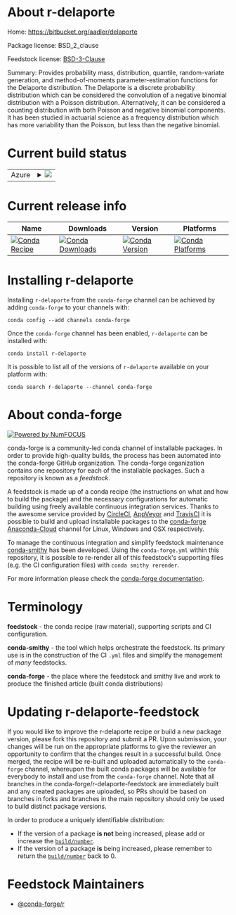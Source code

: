 About r-delaporte
=================

Home: https://bitbucket.org/aadler/delaporte

Package license: BSD_2_clause

Feedstock license: [BSD-3-Clause](https://github.com/conda-forge/r-delaporte-feedstock/blob/master/LICENSE.txt)

Summary: Provides probability mass, distribution, quantile, random-variate generation, and method-of-moments parameter-estimation functions for the Delaporte distribution. The Delaporte is a discrete probability distribution which can be considered the convolution of a negative binomial distribution with a Poisson distribution. Alternatively, it can be considered a counting distribution with both Poisson and negative binomial components. It has been studied in actuarial science as a frequency distribution which has more variability than the Poisson, but less than the negative binomial.

Current build status
====================


<table>
    
  <tr>
    <td>Azure</td>
    <td>
      <details>
        <summary>
          <a href="https://dev.azure.com/conda-forge/feedstock-builds/_build/latest?definitionId=6024&branchName=master">
            <img src="https://dev.azure.com/conda-forge/feedstock-builds/_apis/build/status/r-delaporte-feedstock?branchName=master">
          </a>
        </summary>
        <table>
          <thead><tr><th>Variant</th><th>Status</th></tr></thead>
          <tbody><tr>
              <td>linux_64_r_base3.6</td>
              <td>
                <a href="https://dev.azure.com/conda-forge/feedstock-builds/_build/latest?definitionId=6024&branchName=master">
                  <img src="https://dev.azure.com/conda-forge/feedstock-builds/_apis/build/status/r-delaporte-feedstock?branchName=master&jobName=linux&configuration=linux_64_r_base3.6" alt="variant">
                </a>
              </td>
            </tr><tr>
              <td>linux_64_r_base4.0</td>
              <td>
                <a href="https://dev.azure.com/conda-forge/feedstock-builds/_build/latest?definitionId=6024&branchName=master">
                  <img src="https://dev.azure.com/conda-forge/feedstock-builds/_apis/build/status/r-delaporte-feedstock?branchName=master&jobName=linux&configuration=linux_64_r_base4.0" alt="variant">
                </a>
              </td>
            </tr><tr>
              <td>osx_64_r_base3.6</td>
              <td>
                <a href="https://dev.azure.com/conda-forge/feedstock-builds/_build/latest?definitionId=6024&branchName=master">
                  <img src="https://dev.azure.com/conda-forge/feedstock-builds/_apis/build/status/r-delaporte-feedstock?branchName=master&jobName=osx&configuration=osx_64_r_base3.6" alt="variant">
                </a>
              </td>
            </tr><tr>
              <td>osx_64_r_base4.0</td>
              <td>
                <a href="https://dev.azure.com/conda-forge/feedstock-builds/_build/latest?definitionId=6024&branchName=master">
                  <img src="https://dev.azure.com/conda-forge/feedstock-builds/_apis/build/status/r-delaporte-feedstock?branchName=master&jobName=osx&configuration=osx_64_r_base4.0" alt="variant">
                </a>
              </td>
            </tr><tr>
              <td>win_64_r_base3.6</td>
              <td>
                <a href="https://dev.azure.com/conda-forge/feedstock-builds/_build/latest?definitionId=6024&branchName=master">
                  <img src="https://dev.azure.com/conda-forge/feedstock-builds/_apis/build/status/r-delaporte-feedstock?branchName=master&jobName=win&configuration=win_64_r_base3.6" alt="variant">
                </a>
              </td>
            </tr><tr>
              <td>win_64_r_base4.0</td>
              <td>
                <a href="https://dev.azure.com/conda-forge/feedstock-builds/_build/latest?definitionId=6024&branchName=master">
                  <img src="https://dev.azure.com/conda-forge/feedstock-builds/_apis/build/status/r-delaporte-feedstock?branchName=master&jobName=win&configuration=win_64_r_base4.0" alt="variant">
                </a>
              </td>
            </tr>
          </tbody>
        </table>
      </details>
    </td>
  </tr>
</table>

Current release info
====================

| Name | Downloads | Version | Platforms |
| --- | --- | --- | --- |
| [![Conda Recipe](https://img.shields.io/badge/recipe-r--delaporte-green.svg)](https://anaconda.org/conda-forge/r-delaporte) | [![Conda Downloads](https://img.shields.io/conda/dn/conda-forge/r-delaporte.svg)](https://anaconda.org/conda-forge/r-delaporte) | [![Conda Version](https://img.shields.io/conda/vn/conda-forge/r-delaporte.svg)](https://anaconda.org/conda-forge/r-delaporte) | [![Conda Platforms](https://img.shields.io/conda/pn/conda-forge/r-delaporte.svg)](https://anaconda.org/conda-forge/r-delaporte) |

Installing r-delaporte
======================

Installing `r-delaporte` from the `conda-forge` channel can be achieved by adding `conda-forge` to your channels with:

```
conda config --add channels conda-forge
```

Once the `conda-forge` channel has been enabled, `r-delaporte` can be installed with:

```
conda install r-delaporte
```

It is possible to list all of the versions of `r-delaporte` available on your platform with:

```
conda search r-delaporte --channel conda-forge
```


About conda-forge
=================

[![Powered by NumFOCUS](https://img.shields.io/badge/powered%20by-NumFOCUS-orange.svg?style=flat&colorA=E1523D&colorB=007D8A)](http://numfocus.org)

conda-forge is a community-led conda channel of installable packages.
In order to provide high-quality builds, the process has been automated into the
conda-forge GitHub organization. The conda-forge organization contains one repository
for each of the installable packages. Such a repository is known as a *feedstock*.

A feedstock is made up of a conda recipe (the instructions on what and how to build
the package) and the necessary configurations for automatic building using freely
available continuous integration services. Thanks to the awesome service provided by
[CircleCI](https://circleci.com/), [AppVeyor](https://www.appveyor.com/)
and [TravisCI](https://travis-ci.com/) it is possible to build and upload installable
packages to the [conda-forge](https://anaconda.org/conda-forge)
[Anaconda-Cloud](https://anaconda.org/) channel for Linux, Windows and OSX respectively.

To manage the continuous integration and simplify feedstock maintenance
[conda-smithy](https://github.com/conda-forge/conda-smithy) has been developed.
Using the ``conda-forge.yml`` within this repository, it is possible to re-render all of
this feedstock's supporting files (e.g. the CI configuration files) with ``conda smithy rerender``.

For more information please check the [conda-forge documentation](https://conda-forge.org/docs/).

Terminology
===========

**feedstock** - the conda recipe (raw material), supporting scripts and CI configuration.

**conda-smithy** - the tool which helps orchestrate the feedstock.
                   Its primary use is in the construction of the CI ``.yml`` files
                   and simplify the management of *many* feedstocks.

**conda-forge** - the place where the feedstock and smithy live and work to
                  produce the finished article (built conda distributions)


Updating r-delaporte-feedstock
==============================

If you would like to improve the r-delaporte recipe or build a new
package version, please fork this repository and submit a PR. Upon submission,
your changes will be run on the appropriate platforms to give the reviewer an
opportunity to confirm that the changes result in a successful build. Once
merged, the recipe will be re-built and uploaded automatically to the
`conda-forge` channel, whereupon the built conda packages will be available for
everybody to install and use from the `conda-forge` channel.
Note that all branches in the conda-forge/r-delaporte-feedstock are
immediately built and any created packages are uploaded, so PRs should be based
on branches in forks and branches in the main repository should only be used to
build distinct package versions.

In order to produce a uniquely identifiable distribution:
 * If the version of a package **is not** being increased, please add or increase
   the [``build/number``](https://conda.io/docs/user-guide/tasks/build-packages/define-metadata.html#build-number-and-string).
 * If the version of a package **is** being increased, please remember to return
   the [``build/number``](https://conda.io/docs/user-guide/tasks/build-packages/define-metadata.html#build-number-and-string)
   back to 0.

Feedstock Maintainers
=====================

* [@conda-forge/r](https://github.com/conda-forge/r/)

